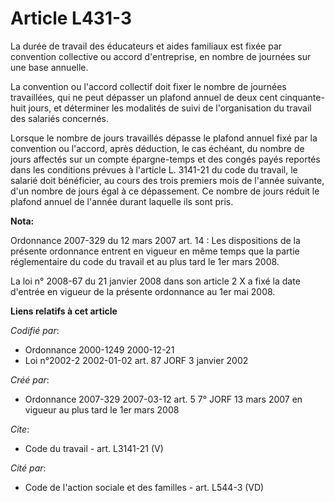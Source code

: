 # Article L431-3

La durée de travail des éducateurs et aides familiaux est fixée par convention collective ou accord d'entreprise, en nombre
de journées sur une base annuelle. 

La convention ou l'accord collectif doit fixer le nombre de journées travaillées, qui ne peut dépasser un plafond annuel de
deux cent cinquante-huit jours, et déterminer les modalités de suivi de l'organisation du travail des salariés concernés. 

Lorsque le nombre de jours travaillés dépasse le plafond annuel fixé par la convention ou l'accord, après déduction, le cas
échéant, du nombre de jours affectés sur un compte épargne-temps et des congés payés reportés dans les conditions prévues à
l'article L. 3141-21 du code du travail, le salarié doit bénéficier, au cours des trois premiers mois de l'année suivante,
d'un nombre de jours égal à ce dépassement. Ce nombre de jours réduit le plafond annuel de l'année durant laquelle ils sont
pris.

**Nota:**

Ordonnance 2007-329 du 12 mars 2007 art. 14 : Les dispositions de la présente ordonnance entrent en vigueur en même temps que
la partie réglementaire du code du travail et au plus tard le 1er mars 2008. 

La loi n° 2008-67 du 21 janvier 2008 dans son article 2 X a fixé la date d'entrée en vigueur de la présente ordonnance au 1er
mai 2008.

**Liens relatifs à cet article**

_Codifié par_:

  - Ordonnance 2000-1249 2000-12-21
  - Loi n°2002-2 2002-01-02 art. 87 JORF 3 janvier 2002

_Créé par_:

  - Ordonnance 2007-329 2007-03-12 art. 5 7° JORF 13 mars 2007 en vigueur au plus tard le 1er mars 2008

_Cite_:

  - Code du travail - art. L3141-21 (V)

_Cité par_:

  - Code de l'action sociale et des familles - art. L544-3 (VD)
